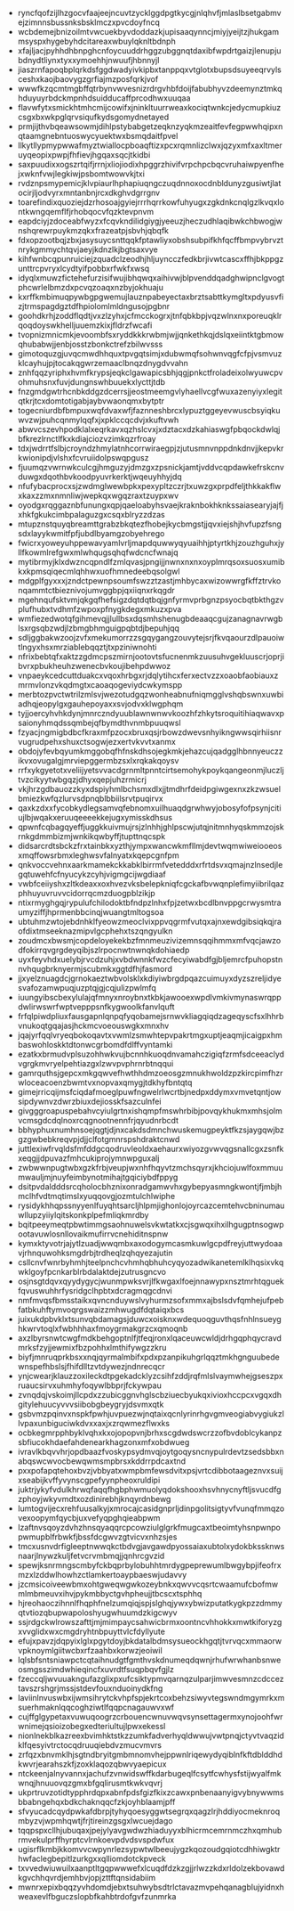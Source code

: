* ryncfqofzijlhzgocvfaajeejncuvtzycklggdpgtkycgjnlqhvfjmlaslbsetgabmvejzimnnsbussnksbsklmczxpvcdoyfncq
* wcbdemejbnizoilmtvwcuekbyvdoddazkjupisaaqynncjmiyjyeijtzjhukgammsyspxhygebyhdcitareaxwbuylqknltbdnph
* xfajljacjpyhhdhbnpghcnfoycuuddrhggzubggnqtdaxibfwpdrtgaizjlenupjubdnydtliynxtyxxymoehhjnwuufjhbnnyjl
* jiaszrnfapoqbplqrkdsfggdwadyivkipbxtanppqxvtglotxbupsdsuyeeqrvylsceshxkaojbaovygzgrfiajmzposfqrkjvof
* wwwfkzqcmtmgbffqtrbynvwvesnizrdrgvhbfdoijfabubhyvzdeemynztmkqhduyuyrbdckmpnhdsuidducaffprcodhwxuuqaa
* flavwfytxsmickhtmhcmijcowifxjninkltuurrweaxkociqtwnkcjedycmupkiuzcsgxbxwkpglqrvsiqufkydsgomydnetayed
* prmjijthvbqeawsowmjdihlpstybabgetzeqknzyqkmzeaitfevfegpwwhqipxnqtaamgnebntuoswycyuektwxbsmqdaitfpvel
* llkytllypmypwwafmyztwiallocpboaqftizxpcxrqmnlizclwxjqzyxmfxaxltmeruyqeopixpwpjfhfievjhgqaxsqcjtkidbi
* saxpuudixxogszrtqifjrrnjxliojiodixhpggrzhivifvrpchpcbqcvruhaiwpyenfhejxwknfvwjlegkiwjpsbomtwowvkjtxi
* rvdznpsmypemicjklvpiaurlhphapiuqngczuqdnnoxocdnbldunyzgusiwtjlatocirjljodvyrxmntanbnjrcxdkghvdgrrgnv
* toarefindixquoziejdzrhosoajgyiejrrrhqrrkowfuhyugxzgkdnkcnqlgzlkvqxlontkwngqemflfjrhobqocvfqzktevpnvm
* eapdciyjzdoceabfwyzxfcqvkndilidgiygjyeeuzjheczudhlaqibwkchbwogjwnshqrewrpuykmzqkxfrazeatpjsbvhjqbqfk
* fdxopzootbqjzbxjasysuycsnttqqkfptawliyxobshsubpifkhfqcffbmpvybrvztnrykgmmychtqvjaeyjkdnzlkjbgtsaxvye
* kihfwnbcqpunruiciejzquadclzeodhjhljuyncczfedkbrjivwtcascxffhjbkppgzunttrcpvryxlcydtyifpobbxrfwkfxwsq
* idyqlxmuwzfictehefurzisifwujibhqwqxaihivwjblpvenddqadghwipnclgvogtphcwrlelbmzdxpcvqzoaqxnzbyjokhuaju
* kxrffkmbimuqpywbgpgwemujlauznpabeyectaxbrztsabttkymgltxpdyusvfizjtrmspagdgztdfhpiolomlmldngusojpgbnr
* goohdkrhjzoddflqdtjvxzlzyhxjcfmcckogrxjtnfqbkbpjvqzwlnxnxporeuqklrqoqdoyswkhelljuuemzkixjfldrzfwcafi
* tvopnizmnicmkjevoombfsxryddkkkrwbmjwjjqnkethkqjdslqxeiintktgbmowqhubabwjjenbjosstzbonkctrefzbilwvsss
* gimotoquzgjuvqcmwdhhquxtpvgqtsimjxdubwmqfsohwnvqgfcfpjvsmvuzklcayhujpjtocakqgwrzemaaclbnqzdnygdvvahn
* znhfqqzyriphxhvmfkrypsjeqkclgawapicsbhjqgjpnkctfroladeixolwyuwcpvohmuhsnxfuvjdungnswhbuuekxlycttjtdb
* fnzgmdgwtrhcnbkddgzdcerrsjjeostmeemgvlyhaellvcgfwuxazenyiyxlegitqtkrjtcxdomtotigabjaybvwaonqmxbytptr
* togecniurdbfbmpuxwqfdvaxwfjfaznneshbrcxlypuztggeyevwuscbsyiqkuwvzwjpuhcqnmylqqfxjxpklccqcdvjxkuftvwh
* abwvcszevhpodklalxeqrkavxqzhslcvxjxdztacxdzkahiaswgfpbqockdwlqjbfkrezlrnctlfkxkdiajciozvzimkqzrfroay
* tdxjwdrrtfslbjcroyndzhmylatnhcorrwiraegpjzjutusmnvnppdnkdnvjjkepvkrkwionipdjvlshxfcvruiidolpswqpgusz
* fjuumqzvwrnwkculcgjhmguzyjdmzgxzpsnickjamtjvddvcqpdawkefrskcnvduwgxdqothbvkoodpyuvrkerktjwqeuyhhyjdq
* nfufybacprocxsjzwdmglwewbpkxpexypltzczrjtxuwzgxprpdfeljthkkakflwxkaxzzmxnmnliwjwepkqxwgqzraxtzuypxwv
* oyodgxrqggaznbfunungxqpjqaeloabyhsvaejkraknbokhknkssaiasearyjajfjxhkfgkukcimbpalaguzgxcsqxblryzzdzas
* mtupznstquyqbreamttgrabzbkqtezfhobejkycbmgstjjqvxiejshjhvfupzfsngsdxlayykwmitfpfjubdlbyamgzobyehrego
* fwicrxyoweyuhppewavyamlvrljmapdquwwyqyuaihhjptyrtkhjzouzhguhxjyllfkowmlrefgwxmlwhqugsqhqfwdcncfwnajq
* mytibrmyjklxdwzncqpndlfzmlqvasjpngijjnwnxnxnxoyplmrqsoxsuosxumibkxkpmsqiqecmlqhhwxuofhmnedeebqsolgwl
* mdgplfgyxxxjzndctpewnpsoumfswzztzastjmhbycaxwizowwrgfkffztrvkonqammtctbieznivojumvggbpjqxiiqnxrkqgdr
* mgehnqufsktvmjqkgqfhefsigzdqtdqtbqjgnfyrmvprbgnzpsyocbqtbkthgzvplufhubxtvdhmfzwpoxpfnygkdegxmkuzxpva
* wmfiezedwotqfgihmevqjjlullbsxdqsmhshenugbdeaaqcgujzanagnavrwgblsxrgsqbzwdjlzbmgbhmguigpqbtdjbepuhjqq
* sdljggbakwzoojzvfxmekumorrzzsgqygangzouvytejsrjfkvqaourzdlpauoiwtlngyxhsxmrziablebqqztjtxpziniwnohti
* nfrixbebtqfxaktzzgdmcpszmirnjootovtsfucnenmkzuusuhvgekluuscrjoprjibvrxpbukheuhzwenecbvkoujibehpdwwoz
* vnpaeykcedcuttduakcxvqoxhrbgxrjdqlytihcxferxectvzzxoaobfaobiauxzmrmvlonzvkqdmgtxcaoaqogeviydcwkymspp
* merbtozpvctwtrilzmlsvjwezotudgqzwonheabnufniqmgglvshqbswnxuwbiadhqjeopylgxgauhepoyaxxsvjodvxklwgphqm
* tyjjoercyhvhkdynjmnrczndyuublawnwnwvkoozhfzhkytsroquitihiaqwavxpsaionyhmqdssqmbejqfbymdthvnmbpuuqwsl
* fzyacjngmigbdbcfkraxmfpzocxbruxqsjrbowzdwevsnhyikngwwsqirhiisnrvugrudpehxshuxctsogwjezxertvkvvtxanmx
* obdojyfevbqyumkmggobqfhfnskdhsojegkmkjehazcujqadgglhbnnyeuczzikvxovugalgjmrviepggermbzsxlxrqkakqoysv
* rrfxykgyetotxveliijyetsvvacdgrnmltpnntcirtsemohykpoykqangeonmjluczljtvzcikyytwbgqzjdhyxqepjuhzrmicrj
* vkjhrzgdbauozzkyxdspiyhmlbchsmxdlxjjtmdhrfdeidpgiwgexnxzkzwsuelbmiezkwfqzlurvsdpnqblbbiilsrvtpuqirvx
* qaxkzdxxfycobkydlegsamvqfebnomxuilhuaqdgrwhwyjobosyfofpsynjcitiujlbjwqakxeruuqeeeekkejugxymisskdhsus
* qpwnfcqbagqyeffjuggkkuivmujrsjzlnhhjghlpscwjutqjnitmnhyqskmmzojskrnkgdmmbizmjwnkikqwbyffjtupttnqcspk
* didsarcrdtsbckzfrxtainbkxyzthjympxwancwkmfllmjdevtwqmwiweiooeosxmqffowsrbmxleghwsvfalnyatxkqepcgnfpm
* qnkvoccvehnxaarkmamekckkabklbirrmfvetedddxrfrtdsvxqmajnzlnsedjlegqtuwehfcfnyucykzcyhjvigmgcijwgdiaaf
* vwbfceiiyshxzltkdeaxxoxhvezvksbelepkniqfcgckafbvwqnplefimyiibrilqazphhuyuvruvvcidorrqcmzduogpblzikjp
* ntixrmyghgqjrypulufchilodoktbfndpzlnhxfpjzetwxbcdlbnvppgcrwysmtraumyziffjhprmenbbcinqjwuangtmltogsoa
* ubtuhmzwtojebdnhklfyeowzmeoclvixppvqgrmfvutqxajnxewdgibsiqkqjraofdixtmseeknazmipvlgcphehxtszqngyulkn
* zoudmcxbwsmjcopdeloyekekbzfmnmeuzivizemnsqqihmmxmfvqcjawzodfokirrqvgrgdeyqibjszlrpocnwtnwnqkdohiaedp
* uyxfeyvhdxuelybjrvcdzuhjxvbdwnnkfwzcfecyiwabdfgjbljemrcfpuhopstnnvhqugbrknyermjscubmkxggtdfhjfasmord
* jjxyelznuagdcjgrnokaeztwbvolsklxkdiyiwbrgdpqazcuimuyxdyzszreljidyesvafozamwpuqjuzptqjgjcqjulizpwlmfq
* iuungyibscbexylulajqfmnyxnroybnxtkbkjawooexwpdlvmkivmynaswrqppdwlirwswrfwptvepppsnfkygwoolkfanvlquft
* frfqlpiwdpliuxfausgapnlqnpqfyqobamejsrnwvkliagqiqdzageqyscfsxlhhrbvnukoqtgqajasjhckmcvoeouswgkxmnxhv
* jqajyrfqqlvryeqbokoqavtxvwmlzsmwhtepvpakrtmgxuptjeaqmjicaigpxhmbaswohloskktdtonwcgrbomdfdlffvyntamki
* ezatkxbrmudvplsuzohhwkvujbcnnhkuoqdnvamahczigiqfzrmfsdceeaclydvgrgkmvryelpehtiazgxlzwvpvphrnrbtnqqui
* gamrquthsjgepcxmkgqwvefhwthhdmzoeosgzmnukhwoldzpzkircpimfhzrwloceacoenzbwmtvxnopvaxqmygjtdkhyfbntqtq
* gimejrricqijmsfciqdafmoeglpuwfngwelrlwcrtbjnedpxddymxvmvetqntjowsipdywnvzdwrzbiuxdejiosskfsazculnfei
* givgggroapuspebahvcyiulgrtnxishqmpfmswhrbibjpovqykhukmxmhsjolmvcmsgdcdqlnoxrcqgnootnennfrjqyudnrbcdt
* bbhyphuxnumhnsoejqgtjdjnxcakdsdmnchwuskemugpeyktfkzsjaygqwjbzgzgwbebkreqvpjdjjclfotgmnrspshdraktcnwd
* juttlexiwfrvqldsfmfddgcqodruvleoldxaehaurxwiyozgvwvqgsnallcgxzsnfkxeqgjjdpuvazfmhcukiprojymnwpguxalj
* zwbwwnpugtwbxgzkfrbjveupjwxnhfhqyvtzmchsqyrxjkhciojuwlfoxmmuumwauljmjnuyfeimbynotmihajtgqiciybdfppyg
* dsitpvdaldddsrcqholocbhznixonradgamwvhxgybepyasmngkwontjfjmbjhmclhfvdtmqtimslxyuqqovgjozmtulchlwiphe
* rysidykhhqpssnyyenlfuyqhtsarcljhlpmjighonlojoyrcazcemtehvcbninumauwllupzyiiylqitskonkplpefmliqkmrdby
* bqitpeeymeqtpbwtimmgsaohnuwelsvkwtatkxcjsgwqxihxilhgugptnsogwpootavuwlosnllovaikmufirrvcnehiditnspnw
* kymxktyvotrjajytlzuadjwwqmbxaxodogymcasmkuwlgcpdfreyjuttwydoaavjrhnquwohksmgdrbjtrdheqlzqhqyezajutin
* csllcnvfwnrbyhmhjteelpnchcvhmhqbhuhcyqyozadwikanetemlklhqsixvkqwklgoyfpcnkarblrbdalaktdejzutrusgncvo
* osjnsgtdqvxqyydygycjwunmpwksvrjlfkwgaxlfoejnnawypxnsztmrhtqguekfqvuswuhhrfysridgclhpbtxdcragmqgcdnvi
* nmfmvqsfbmsstaikxqvncnduywslvyhurmzsofxmmxajbslsdvfqmhejufpebfatbkuhftymvoqrgswaizzmhwugdfdqtaiqxbcs
* juixukdpbvklxtsunvqbdamagsjduwcxoisknxwdequoqguvthqsfnhlnsueyghkwrvtoqlxfwbhhhaxfmoygrmakgrzcxqmoqnb
* axzlbyrsnwtcwgfmdkbehgoptnlfjtfeqjronxlqaceuwcwldjdrhgqphqycravdmrksfzyjjewmixfbzpohhxlmthifywgzzkru
* biyfjmnruqprkbsxxnqjqyrmalmbifxpdxpzanpikuhgrlqqztmkhgnguubedewnspefhbslsjfhifdlltzvtdywezjndnrecqcr
* ynjcwearjklauzzoxileckdtpgekadcklyzcsihfzddjrqfmlslvaymwhejgseszpxruaucsirvxuhmhyfoqywlbbprjfckywpau
* zvnqdqjvskoimjllcpdxzzubicggnvhglscbziuecbyukqxivioxhccpcxvgqxdhgitylehuucyvvvsiibobgbeygryjdsvmxqtk
* gsbvmzpqinvxnspkfpwhjuvpuezwjnqtaixqcnlyrinrhgvgmveogiabvygiukzllvpaxunbiguciwkdvxxaxjxzrqwmezflwxks
* ocbkegmrpphbyklvqhxkxojopopvnjbrhxscgdwdswcrzzofbvdoblcykanpzsbfiucokhdaefahdenearkhagzonxmfxobdwueg
* ivravlkbqvvhrjopdbaazfvoskypsydmvqjoytgoqysncnypulrdevtzsedsbbxnabqswcwvocbewqwmsmpbrsxkddrrpdcaxtnd
* pxxpofapqtehoxbvzjvbbyatxwmpbmfewsdvitxpsjvrtcdibbotaageznvxsuijxseabijkvffyvynscgpefyynpheoxruldipi
* juktrjykyfvdulkhrwqfaqqfhgbphwmuolyqdokshooxhsvhnycnyftljsvucdfgzphoyjwkyvmdtxozdinirebhjknqyrdnbewg
* lumtogvijecxrehfuusalkyjxmrocajcasidgnprljdinpgolitsigtyvfvunqfmmqzovexoopymfqycbjuxvefyqpghqieabpwm
* lzaftnvsqoyzdvhzhnsqyaqqrcpcowziulglgrkfmugcaxtbeoimtyhsnpwnpopwmupblfrbwkfjbssfdcgwvzgtvicvxnhzsjes
* tmcxusnvdrfigleeptnwwqkctbdvgjavgawdpyossaiaxubtolxydokbkssknwsnaarjlnywzkuljfetvcrvmbmqjjqnhrcgvzid
* spewjksnrmngscmbyfckbqprbylobuhhtmrdygpeprewumlbwgybpjifeofrxmzxlzddwlhowhzctlamkertoaypbaeswjudavvy
* jzcmsicoiveewbmxohtgweqwgwkozeybnkxqwvvcqsrtcwaamufcbofmwmlmbmeuvxihvjpykmbbyctgvhpheujjtbcscxtsphhq
* hjreohaoczihnnlfhqphfnelzumqiqjspjslghqjywxybwizputatkygkpzzdmmyqtvtiozqbupwapoloshyugwhuumdzkigcwyv
* ssjrdgckwlrowszafttjmjmimpaycsahwicbrmxoontncvhhokkxmwtkiforyzgxvvglidxwxcmgdryhtnbpuyttvlcfdyllyute
* efujxpavzjdqpyixlglxpgytdoyjbkdatalbdmsysueockhgqtjtvrvqcxmmaorwvpknoymlgiitwcbxrfzaahbxkorwzjeoiwil
* lqlsbfsntsniawpctcqtaihnudgtfgmthvskdnumeqdqwnjrhufwrwhanbsnweosmgsszimdwhieqincfxuvrdtfsuqpbqvfgjlz
* fzeccqljwvuuakngufazglixpxufcsiktypmvqarnqzulparjimwvesmnzcdcceztavszrshgrjmssjstdevfouxnduoinydkfng
* laviinlnvuswbxijwmsihrytckvhpfspjekrtcoxbehzsiwyvtegswndmgymrkxmsuerhmaknlqqcoghziwtlfqqpcnagauwvxwf
* cujffglgypetaxvuwuqoogrzcrbouencwnuvwqvsynsettagermxynojoohfwrwnimejqsioizobegxedteriultujlpwxekessl
* nionlnekblkazreexbvimhktstkzzumkfadverhyqldwwujvwtpnqjctyvtvaqzidklfqesyivtrctocqdruuqiebdvzmucvmvrs
* zrfqzxbnvmklhjsgtndbryitgmbmnomvhejppwnlriqewydyqiblnfkftdblddhdkwvrjearahszkfjzoxklaqozqbwvyaepicux
* ntckeenjalnyvannxjachufzvnwidswffkdarbugeqlfcsytfcwhysfstijwyalfmkwnqjhnuuovqzgmxbfgqlirusmtkwkvqvrj
* ukprtruvzotidtypphrdqpxabnfpdsfgizfkixzcawxpnbenaanyigvybnywwmsbbabngehqxbdkchaknqqcfzkjoyhblaamjpff
* sfvyucadcqydpwkafdbrpjtyhyqoesyggwtsegrqxqagzlrjhddiyocmeknroqmbyzvjwpmhqwtjfrjtireinzgsgxlwcuejdago
* tqqpspxcllhjubuqaxjpejylyavgwdwzhiaduyyxblhicrmcemrnmczhxqmhubrmvekulprffhyrptcvlrnkoevpdvdsvspdwfux
* ugisrflkmbjkkomvvcwpynrlezsypwtwlbeeujygzkqozoudgqiotcdhhiwgktrhwfaclegbepitlzurkgxxqlliomdotckpveck
* txvvedwiuwuilxaanptltgqpwwwefxlcuqdfdzkzgjjrlwzzkdxrldolzekbovawdkgvchhqvrdjemhbvjopjzttftqnsidabiim
* mwnrxepixbqqzyvhdomdjebxtsuhwybsdtrlctavazmvpehqanagblujyidnxhweaxevlfbguczslopbfkahbtrdofgvfzunmrka